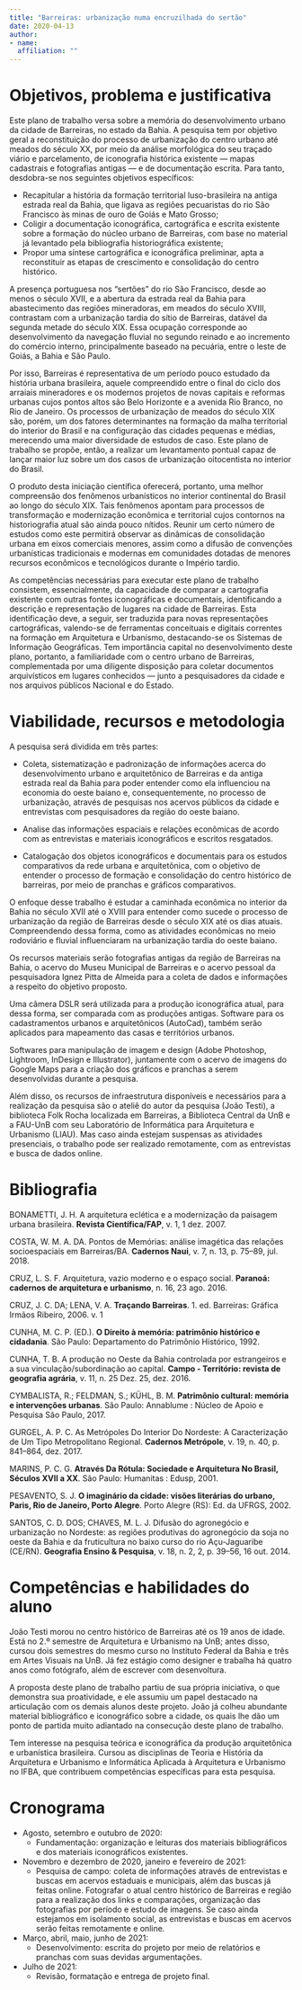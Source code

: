 ```yaml
---
title: "Barreiras: urbanização numa encruzilhada do sertão"
date: 2020-04-13
author:
- name: 
  affiliation: ""
---
```


# Objetivos, problema e justificativa

Este plano de trabalho versa sobre a memória do desenvolvimento urbano
da cidade de Barreiras, no estado da Bahia. A pesquisa tem por objetivo
geral a reconstituição do processo de urbanização do centro urbano até
meados do século XX, por meio da análise morfológica do seu traçado
viário e parcelamento, de iconografia histórica existente — mapas
cadastrais e fotografias antigas — e de documentação escrita. Para
tanto, desdobra-se nos seguintes objetivos específicos:

  - Recapitular a história da formação territorial luso-brasileira na
    antiga estrada real da Bahia, que ligava as regiões pecuaristas do rio
    São Francisco às minas de ouro de Goiás e Mato Grosso;
  - Coligir a documentação iconográfica, cartográfica e escrita existente
    sobre a formação do núcleo urbano de Barreiras, com base no material
    já levantado pela bibliografia historiográfica existente;
  - Propor uma síntese cartográfica e iconográfica preliminar, apta a
    reconstituir as etapas de crescimento e consolidação do centro
    histórico.

A presença portuguesa nos “sertões” do rio São Francisco, desde ao menos
o século XVII, e a abertura da estrada real da Bahia para abastecimento
das regiões mineradoras, em meados do século XVIII, contrastam com a
urbanização tardia do sítio de Barreiras, datável da segunda metade do
século XIX. Essa ocupação corresponde ao desenvolvimento da navegação
fluvial no segundo reinado e ao incremento do comércio interno,
principalmente baseado na pecuária, entre o leste de Goiás, a Bahia e
São Paulo.

Por isso, Barreiras é representativa de um período pouco estudado da
história urbana brasileira, aquele compreendido entre o final do ciclo
dos arraiais mineradores e os modernos projetos de novas capitais e
reformas urbanas cujos pontos altos são Belo Horizonte e a avenida Rio
Branco, no Rio de Janeiro. Os processos de urbanização de meados do
século XIX são, porém, um dos fatores determinantes na formação da malha
territorial do interior do Brasil e na configuração das cidades pequenas
e médias, merecendo uma maior diversidade de estudos de caso. Este plano
de trabalho se propõe, então, a realizar um levantamento pontual capaz
de lançar maior luz sobre um dos casos de urbanização oitocentista no
interior do Brasil.

O produto desta iniciação científica oferecerá, portanto, uma melhor
compreensão dos fenômenos urbanísticos no interior continental do Brasil
ao longo do século XIX. Tais fenômenos apontam para processos de
transformação e modernização econômica e territorial cujos contornos na
historiografia atual são ainda pouco nítidos. Reunir um certo número de
estudos como este permitirá observar as dinâmicas de consolidação urbana
em eixos comerciais menores, assim como a difusão de convenções
urbanísticas tradicionais e modernas em comunidades dotadas de menores
recursos econômicos e tecnológicos durante o Império tardio.

As competências necessárias para executar este plano de trabalho
consistem, essencialmente, da capacidade de comparar a cartografia
existente com outras fontes iconográficas e documentais, identificando a
descrição e representação de lugares na cidade de Barreiras. Esta
identificação deve, a seguir, ser traduzida para novas representações
cartográficas, valendo-se de ferramentas conceituais e digitais
correntes na formação em Arquitetura e Urbanismo, destacando-se os
Sistemas de Informação Geográficas. Tem importância capital no
desenvolvimento deste plano, portanto, a familiaridade com o centro
urbano de Barreiras, complementada por uma diligente disposição para
coletar documentos arquivísticos em lugares conhecidos — junto a
pesquisadores da cidade e nos arquivos públicos Nacional e do Estado.

# Viabilidade, recursos e metodologia

A pesquisa será dividida em três partes:

  - Coleta, sistematização e padronização de informações acerca do
    desenvolvimento urbano e arquitetônico de Barreiras e da antiga
    estrada real da Bahia para poder entender como ela influenciou na
    economia do oeste baiano e, consequentemente, no processo de
    urbanização, através de pesquisas nos acervos públicos da cidade e
    entrevistas com pesquisadores da região do oeste baiano.

  - Analise das informações espaciais e relações econômicas de acordo com
    as entrevistas e materiais iconográficos e escritos resgatados.

  - Catalogação dos objetos iconográficos e documentais para os estudos
    comparativos da rede urbana e arquitetônica, com o objetivo de
    entender o processo de formação e consolidação do centro histórico de
    barreiras, por meio de pranchas e gráficos comparativos.

O enfoque desse trabalho é estudar a caminhada econômica no interior da
Bahia no século XVII até o XVIII para entender como sucede o processo de
urbanização da região de Barreiras desde o século XIX até os dias
atuais. Compreendendo dessa forma, como as atividades econômicas no meio
rodoviário e fluvial influenciaram na urbanização tardia do oeste
baiano.

Os recursos materiais serão fotografias antigas da região de Barreiras
na Bahia, o acervo do Museu Municipal de Barreiras e o acervo pessoal da
pesquisadora Ignez Pitta de Almeida para a coleta de dados e informações
a respeito do objetivo proposto.

Uma câmera DSLR será utilizada para a produção iconográfica atual, para
dessa forma, ser comparada com as produções antigas. Software para os
cadastramentos urbanos e arquitetônicos (AutoCad), também serão
aplicados para mapeamento das casas e territórios urbanos.

Softwares para manipulação de imagem e design (Adobe Photoshop,
Lightroom, InDesign e Illustrator), juntamente com o acervo de imagens
do Google Maps para a criação dos gráficos e pranchas a serem
desenvolvidas durante a pesquisa.

Além disso, os recursos de infraestrutura disponíveis e necessários para
a realização da pesquisa são o ateliê do autor da pesquisa (João Testi),
a biblioteca Folk Rocha localizada em Barreiras, a Biblioteca Central da
UnB e a FAU-UnB com seu Laboratório de Informática para Arquitetura e
Urbanismo (LIAU). Mas caso ainda estejam suspensas as atividades
presenciais, o trabalho pode ser realizado remotamente, com as
entrevistas e busca de dados online.

# Bibliografia

<div id="refs" class="references">

<div id="ref-bonametti:2007arquitetura1">

BONAMETTI, J. H. A arquitetura eclética e a modernização da paisagem urbana brasileira. **Revista Científica/FAP**, v. 1, 1 dez. 2007. 

</div>

<div id="ref-costa:2018pontos7">

COSTA, W. M. A. DA. Pontos de Memórias: análise imagética das relações socioespaciais em Barreiras/BA. **Cadernos Naui**, v. 7, n. 13, p. 75–89, jul. 2018. 

</div>

<div id="ref-cruz:2016arquitetura">

CRUZ, L. S. F. Arquitetura, vazio moderno e o espaço social. **Paranoá: cadernos de arquitetura e urbanismo**, n. 16, 23 ago. 2016. 

</div>

<div id="ref-cruz:2006tracando1">

CRUZ, J. C. DA; LENA, V. A. **Traçando Barreiras**. 1. ed. Barreiras: Gráfica Irmãos Ribeiro, 2006. v. 1

</div>

<div id="ref-cunha:1992direito">

CUNHA, M. C. P. (ED.). **O Direito à memória: patrimônio histórico e cidadania**. São Paulo: Departamento do Patrimônio Histórico, 1992. 

</div>

<div id="ref-cunha:2016producao11">

CUNHA, T. B. A produção no Oeste da Bahia controlada por estrangeiros e a sua vinculação/subordinação ao capital. **Campo - Território: revista de geografia agrária**, v. 11, n. 25 Dez. 25, dez. 2016. 

</div>

<div id="ref-cymbalista:2017patrimonio">

CYMBALISTA, R.; FELDMAN, S.; KÜHL, B. M. **Patrimônio cultural: memória e intervenções urbanas**. São Paulo: Annablume : Núcleo de Apoio e Pesquisa São Paulo, 2017. 

</div>

<div id="ref-gurgel:2017metropoles19">

GURGEL, A. P. C. As Metrópoles Do Interior Do Nordeste: A Caracterização de Um Tipo Metropolitano Regional. **Cadernos Metrópole**, v. 19, n. 40, p. 841–864, dez. 2017. 

</div>

<div id="ref-marins:2001atraves">

MARINS, P. C. G. **Através Da Rótula: Sociedade e Arquitetura No Brasil, Séculos XVII a XX**. São Paulo: Humanitas : Edusp, 2001. 

</div>

<div id="ref-pesavento:2002imaginario">

PESAVENTO, S. J. **O imaginário da cidade: visões literárias do urbano, Paris, Rio de Janeiro, Porto Alegre**. Porto Alegre (RS): Ed. da UFRGS, 2002. 

</div>

<div id="ref-santos:2014difusao18">

SANTOS, C. D. DOS; CHAVES, M. L. J. Difusão do agronegócio e urbanização no Nordeste: as regiões produtivas do agronegócio da soja no oeste da Bahia e da fruticultura no baixo curso do rio Açu-Jaguaribe (CE/RN). **Geografia Ensino & Pesquisa**, v. 18, n. 2, 2, p. 39–56, 16 out. 2014. 

</div>

</div>

# Competências e habilidades do aluno

João Testi morou no centro histórico de Barreiras até os 19 anos de
idade. Está no 2.º semestre de Arquitetura e Urbanismo na UnB; antes
disso, cursou dois semestres do mesmo curso no Instituto Federal da
Bahia e três em Artes Visuais na UnB. Já fez estágio como designer e
trabalha há quatro anos como fotógrafo, além de escrever com
desenvoltura.

A proposta deste plano de trabalho partiu de sua própria iniciativa, o
que demonstra sua proatividade, e ele assumiu um papel destacado na
articulação com os demais alunos deste projeto. João já colheu abundante
material bibliográfico e iconográfico sobre a cidade, os quais lhe dão
um ponto de partida muito adiantado na consecução deste plano de
trabalho.

Tem interesse na pesquisa teórica e iconográfica da produção
arquitetônica e urbanística brasileira. Cursou as disciplinas de Teoria
e História da Arquitetura e Urbanismo e Informática Aplicada à
Arquitetura e Urbanismo no IFBA, que contribuem competências específicas
para esta pesquisa.

# Cronograma

  - Agosto, setembro e outubro de 2020:
      - Fundamentação: organização e leituras dos materiais bibliográficos e dos materiais iconográficos existentes.
  - Novembro e dezembro de 2020, janeiro e fevereiro de 2021:
      - Pesquisa de campo: coleta de informações através de entrevistas e buscas em acervos estaduais e municipais, além das buscas já feitas online. Fotografar o atual centro histórico de Barreiras e região para a realização dos links e comparações, organização das fotografias por período e estudo de imagens. Se caso ainda estejamos em isolamento social, as entrevistas e buscas em acervos serão feitas remotamente e online.
  - Março, abril, maio, junho de 2021:
      - Desenvolvimento: escrita do projeto por meio de relatórios e pranchas com suas devidas argumentações.
  - Julho de 2021:
      - Revisão, formatação e entrega de projeto final.
